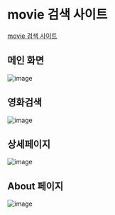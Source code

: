# movie 검색 사이트
<a href="https://loving-minsky-1e2485.netlify.app">movie 검색 사이트</a>

## 메인 화면
![image](https://github.com/user-attachments/assets/6b3ad074-b4ff-4211-979b-b1aea56a34fc)

## 영화검색
![image](https://github.com/user-attachments/assets/9e2f9c99-99ce-47ff-995e-e65f98cda152)

## 상세페이지
![image](https://github.com/user-attachments/assets/c8e7cee4-ba87-457d-85dd-c4a1083f93bd)

## About 페이지
![image](https://github.com/user-attachments/assets/9ecb27ef-06d7-4444-8609-c1dc379bfe8d)
